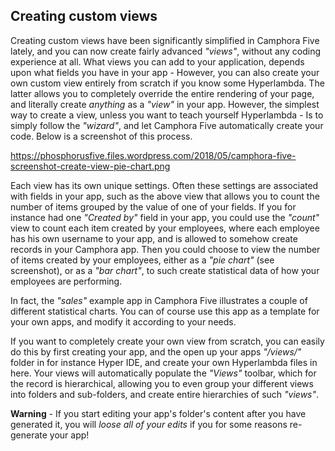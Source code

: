 ## Creating custom views

Creating custom views have been significantly simplified in Camphora Five lately, and you
can now create fairly advanced _"views"_, without any coding experience at all. What views you
can add to your application, depends upon what fields you have in your app - However, you can
also create your own custom view entirely from scratch if you know some Hyperlambda. The latter
allows you to completely override the entire rendering of your page, and literally create _anything_
as a _"view"_ in your app. However, the simplest way to create a view, unless you want to teach
yourself Hyperlambda - Is to simply follow the _"wizard"_, and let Camphora Five automatically
create your code. Below is a screenshot of this process.

https://phosphorusfive.files.wordpress.com/2018/05/camphora-five-screenshot-create-view-pie-chart.png

Each view has its own unique settings. Often these settings are associated with fields in your app,
such as the above view that allows you to count the number of items grouped by the value of
one of your fields. If you for instance had one _"Created by"_ field in your app, you could use the
_"count"_ view to count each item created by your employees, where each employee has his own username
to your app, and is allowed to somehow create records in your Camphora app. Then you could choose
to view the number of items created by your employees, either as a _"pie chart"_ (see screenshot),
or as a _"bar chart"_, to such create statistical data of how your employees are performing.

In fact, the _"sales"_ example app in Camphora Five illustrates a couple of different statistical
charts. You can of course use this app as a template for your own apps, and modify it according to
your needs.

If you want to completely create your own view from scratch, you can easily do this by first creating
your app, and the open up your apps _"/views/"_ folder in for instance Hyper IDE, and create your
own Hyperlambda files in here. Your views will automatically populate the _"Views"_ toolbar, which
for the record is hierarchical, allowing you to even group your different views into folders and
sub-folders, and create entire hierarchies of such _"views"_.

**Warning** - If you start editing your app's folder's content after you have generated it, you
will _loose all of your edits_ if you for some reasons re-generate your app!

